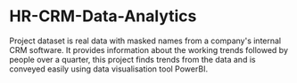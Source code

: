 # HR-CRM-Data-Analytics
Project dataset is real data with masked names from a company's internal CRM software. It provides information about the working trends followed by people over a quarter, this project finds trends from the data and is conveyed easily using data visualisation tool PowerBI.

